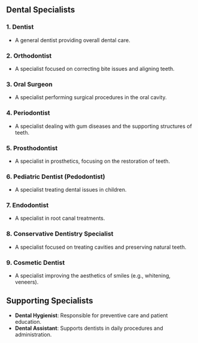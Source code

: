 ## Dental Specialists

### 1. Dentist
- A general dentist providing overall dental care.

### 2. Orthodontist
- A specialist focused on correcting bite issues and aligning teeth.

### 3. Oral Surgeon
- A specialist performing surgical procedures in the oral cavity.

### 4. Periodontist
- A specialist dealing with gum diseases and the supporting structures of teeth.

### 5. Prosthodontist
- A specialist in prosthetics, focusing on the restoration of teeth.

### 6. Pediatric Dentist (Pedodontist)
- A specialist treating dental issues in children.

### 7. Endodontist
- A specialist in root canal treatments.

### 8. Conservative Dentistry Specialist
- A specialist focused on treating cavities and preserving natural teeth.

### 9. Cosmetic Dentist
- A specialist improving the aesthetics of smiles (e.g., whitening, veneers).

## Supporting Specialists
- **Dental Hygienist**: Responsible for preventive care and patient education.
- **Dental Assistant**: Supports dentists in daily procedures and administration.
